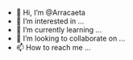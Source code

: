 - 👋 Hi, I’m @Arracaeta
- 👀 I’m interested in ...
- 🌱 I’m currently learning ...
- 💞️ I’m looking to collaborate on ...
- 📫 How to reach me ...

<!---
Arracaeta/Arracaeta is a ✨ special ✨ repository because its `README.md` (this file) appears on your GitHub profile.
You can click the Preview link to take a look at your changes.
--->
